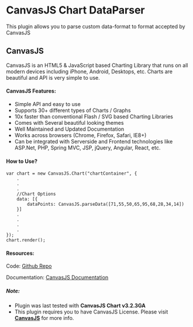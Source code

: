 CanvasJS Chart DataParser
=========================

This plugin allows you to parse custom data-format to format accepted by CanvasJS


## CanvasJS
CanvasJS is an HTML5 & JavaScript based Charting Library that runs on all modern devices including iPhone, Android, Desktops, etc. Charts are beautiful and API is very simple to use.

#### CanvasJS Features:

*   Simple API and easy to use
*   Supports 30+ different types of Charts / Graphs
*   10x faster than conventional Flash / SVG based Charting Libraries
*   Comes with Several beautiful looking themes
*   Well Maintained and Updated Documentation
*   Works across browsers (Chrome, Firefox, Safari, IE8+)
*   Can be integrated with Serverside and Frontend technologies like ASP.Net, PHP, Spring MVC, JSP, jQuery, Angular, React, etc.

#### How to Use?

    var chart = new CanvasJS.Chart("chartContainer", {
    	.
    	.
    	.
    	//Chart Options
    	data: [{
    		dataPoints: CanvasJS.parseData([71,55,50,65,95,68,28,34,14])
    	}]
    	.
    	.
    	.
    	.
    });
    chart.render();
    

#### Resources:

Code: [Github Repo](https://github.com/vishwas-r/CanvasJS-Data-Parser)

Documentation: [CanvasJS Documentation](https://canvasjs.com/docs/)

##### Note: 
- Plugin was last tested with **CanvasJS Chart v3.2.3GA**
- This plugin requires you to have CanvasJS License. Please visit **[CanvasJS](https://canvasjs.com/license/)** for more info.
